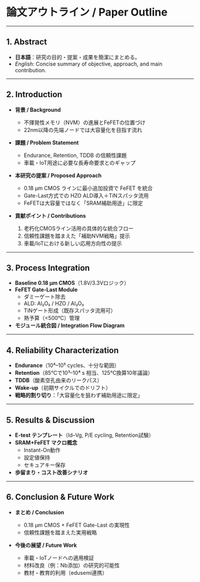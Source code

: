 # 論文アウトライン / Paper Outline

---

## 1. Abstract
- **日本語**：研究の目的・提案・成果を簡潔にまとめる。  
- *English*: Concise summary of objective, approach, and main contribution.  

---

## 2. Introduction
- **背景 / Background**  
  - 不揮発性メモリ（NVM）の進展とFeFETの位置づけ  
  - 22nm以降の先端ノードでは大容量化を目指す流れ  

- **課題 / Problem Statement**  
  - Endurance, Retention, TDDB の信頼性課題  
  - 車載・IoT用途に必要な長寿命要求とのギャップ  

- **本研究の提案 / Proposed Approach**  
  - 0.18 µm CMOS ラインに最小追加投資で FeFET を統合  
  - Gate-Last方式での HZO ALD導入＋TiNスパッタ流用  
  - FeFETは大容量ではなく「SRAM補助用途」に限定  

- **貢献ポイント / Contributions**  
  1. 老朽化CMOSライン活用の具体的な統合フロー  
  2. 信頼性課題を踏まえた「補助NVM戦略」提示  
  3. 車載/IoTにおける新しい応用方向性の提示  

---

## 3. Process Integration
- **Baseline 0.18 µm CMOS**（1.8V/3.3Vロジック）  
- **FeFET Gate-Last Module**  
  - ダミーゲート除去  
  - ALD: Al₂O₃ / HZO / Al₂O₃  
  - TiNゲート形成（既存スパッタ流用可）  
  - 熱予算（<500℃）管理  
- **モジュール統合図 / Integration Flow Diagram**  

---

## 4. Reliability Characterization
- **Endurance**（10⁴–10⁵ cycles、十分な範囲）  
- **Retention**（85℃で10³–10⁴ s 相当、125℃換算10年議論）  
- **TDDB**（酸素空孔由来のリークパス）  
- **Wake-up**（初期サイクルでのドリフト）  
- **戦略的割り切り**：「大容量化を狙わず補助用途に限定」  

---

## 5. Results & Discussion
- **E-test テンプレート**（Id–Vg, P/E cycling, Retention試験）  
- **SRAM+FeFET マクロ概念**  
  - Instant-On動作  
  - 設定値保持  
  - セキュアキー保存  
- **歩留まり・コスト改善シナリオ**  

---

## 6. Conclusion & Future Work
- **まとめ / Conclusion**  
  - 0.18 µm CMOS + FeFET Gate-Last の実現性  
  - 信頼性課題を踏まえた実用戦略  

- **今後の展望 / Future Work**  
  - 車載・IoTノードへの適用検証  
  - 材料改良（例：Nb添加）の研究的可能性  
  - 教材・教育的利用（edusemi連携）  
